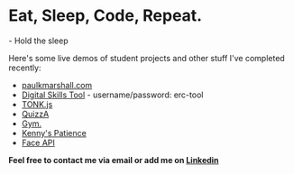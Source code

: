 # Eat, Sleep, Code, Repeat. 

\- Hold the sleep

Here's some live demos of student projects and other stuff I've completed recently:

- [paulkmarshall.com](https://paulkmarshall.com/)
- [Digital Skills Tool](https://erc-tool.herokuapp.com/) - username/password: erc-tool
- [TONK.js](https://tonkjs.herokuapp.com/)
- [QuizzA](https://quizza-trivia-game.herokuapp.com/)
- [Gym.](https://gym-app-sinatra.herokuapp.com/)
- [Kenny's Patience](https://kennys-patience.herokuapp.com/)
- [Face API](https://face-api-app.herokuapp.com/)

**Feel free to contact me via email or add me on [Linkedin](https://www.linkedin.com/in/craig-t-barratt/)**
